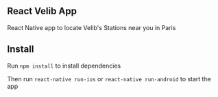 ## React Velib App

React Native app to locate Velib's Stations near you in Paris

## Install

Run `npm install` to install dependencies

Then run `react-native run-ios` or `react-native run-android` to start the app
